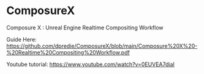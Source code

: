 # ComposureX
Composure X : Unreal Engine Realtime Compositing Workflow 

Guide Here:
https://github.com/dpredie/ComposureX/blob/main/Composure%20X%20-%20Realtime%20Compositing%20Workflow.pdf

Youtube tutorial:
https://www.youtube.com/watch?v=0EUVEA7diaI
